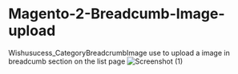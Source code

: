 # Magento-2-Breadcumb-Image-upload
Wishusucess_CategoryBreadcrumbImage use to upload a image in breadcumb section on the list page
![Screenshot (1)](https://user-images.githubusercontent.com/90965189/134816761-8cf6a909-422d-4a94-8613-251df4d238c2.png)
